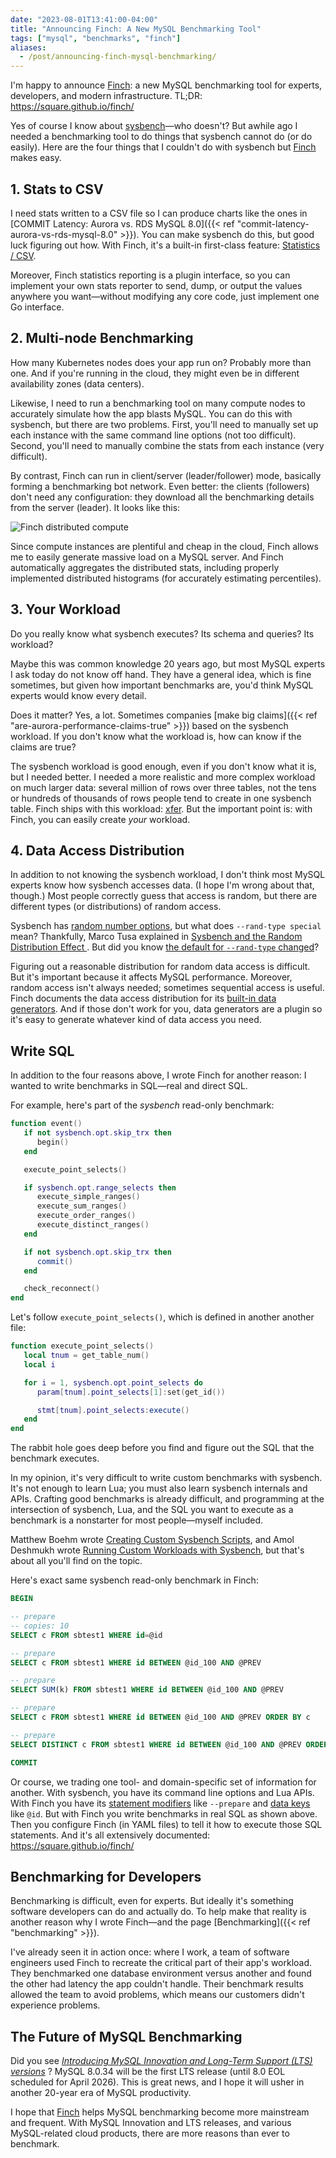 ```yaml
---
date: "2023-08-01T13:41:00-04:00"
title: "Announcing Finch: A New MySQL Benchmarking Tool"
tags: ["mysql", "benchmarks", "finch"]
aliases:
  - /post/announcing-finch-mysql-benchmarking/
---
```


I'm happy to announce [Finch](https://github.com/square/finch): a new MySQL benchmarking tool for experts, developers, and modern infrastructure.
TL;DR: https://square.github.io/finch/

<!--more-->

Yes of course I know about [sysbench](https://github.com/akopytov/sysbench)&mdash;who doesn't?
But awhile ago I needed a benchmarking tool to do things that sysbench cannot do (or do easily).
Here are the four things that I couldn't do with sysbench but [Finch](https://github.com/square/finch) makes easy.

## 1. Stats to CSV

I need stats written to a CSV file so I can produce charts like the ones in [COMMIT Latency: Aurora vs. RDS MySQL 8.0]({{< ref "commit-latency-aurora-vs-rds-mysql-8.0" >}}).
You can make sysbench do this, but good luck figuring out how.
With Finch, it's a built-in first-class feature: [Statistics / CSV](https://square.github.io/finch/benchmark/statistics/#csv).

Moreover, Finch statistics reporting is a plugin interface, so you can implement your own stats reporter to send, dump, or output the values anywhere you want&mdash;without modifying any core code, just implement one Go interface.

## 2. Multi-node Benchmarking

How many Kubernetes nodes does your app run on?
Probably more than one.
And if you're running in the cloud, they might even be in different availability zones (data centers).

Likewise, I need to run a benchmarking tool on many compute nodes to accurately simulate how the app blasts MySQL.
You can do this with sysbench, but there are two problems.
First, you'll need to manually set up each instance with the same command line options (not too difficult).
Second, you'll need to manually combine the stats from each instance (very difficult).

By contrast, Finch can run in client/server (leader/follower) mode, basically forming a benchmarking bot network.
Even better: the clients (followers) don't need any configuration: they download all the benchmarking details from the server (leader).
It looks like this:

![Finch distributed compute](/img/finch_compute.svg)

Since compute instances are plentiful and cheap in the cloud, Finch allows me to easily generate massive load on a MySQL server.
And Finch automatically aggregates the distributed stats, including properly implemented distributed histograms (for accurately estimating percentiles).

## 3. Your Workload

Do you really know what sysbench executes?
Its schema and queries?
Its workload?

Maybe this was common knowledge 20 years ago, but most MySQL experts I ask today do not know off hand.
They have a general idea, which is fine sometimes, but given how important benchmarks are, you'd think MySQL experts would know every detail.

Does it matter?
Yes, a lot.
Sometimes companies [make big claims]({{< ref "are-aurora-performance-claims-true" >}}) based on the sysbench workload.
If you don't know what the workload is, how can know if the claims are true?

The sysbench workload is good enough, even if you don't know what it is, but I needed better.
I needed a more realistic and more complex workload on much larger data: several million of rows over three tables, not the tens or hundreds of thousands of rows people tend to create in one sysbench table.
Finch ships with this workload: [xfer](https://square.github.io/finch/benchmark/examples/#xfer).
But the important point is: with Finch, you can easily create _your_ workload.

## 4. Data Access Distribution 

In addition to not knowing the sysbench workload, I don't think most MySQL experts know how sysbench accesses data.
(I hope I'm wrong about that, though.)
Most people correctly guess that access is random, but there are different types (or distributions) of random access.

Sysbench has [random number options](https://github.com/akopytov/sysbench#random-numbers-options), but what does `--rand-type special` mean?
Thankfully, Marco Tusa explained in [Sysbench and the Random Distribution Effect
](https://www.percona.com/blog/sysbench-and-the-random-distribution-effect/).
But did you know [the default for `--rand-type` changed](https://github.com/akopytov/sysbench/issues/329)?

Figuring out a reasonable distribution for random data access is difficult.
But it's important because it affects MySQL performance.
Moreover, random access isn't always needed; sometimes sequential access is useful.
Finch documents the data access distribution for its [built-in data generators](https://square.github.io/finch/data/generators/).
And if those don't work for you, data generators are a plugin so it's easy to generate whatever kind of data access you need.

## Write SQL

In addition to the four reasons above, I wrote Finch for another reason: I wanted to write benchmarks in SQL&mdash;real and direct SQL.

For example, here's part of the _sysbench_ read-only benchmark:

```lua
function event()
   if not sysbench.opt.skip_trx then
      begin()
   end

   execute_point_selects()

   if sysbench.opt.range_selects then
      execute_simple_ranges()
      execute_sum_ranges()
      execute_order_ranges()
      execute_distinct_ranges()
   end

   if not sysbench.opt.skip_trx then
      commit()
   end

   check_reconnect()
end
```

Let's follow `execute_point_selects()`, which is defined in another another file:

```lua
function execute_point_selects()
   local tnum = get_table_num()
   local i

   for i = 1, sysbench.opt.point_selects do
      param[tnum].point_selects[1]:set(get_id())

      stmt[tnum].point_selects:execute()
   end
end
```

The rabbit hole goes deep before you find and figure out the SQL that the benchmark executes.

In my opinion, it's very difficult to write custom benchmarks with sysbench.
It's not enough to learn Lua; you must also learn sysbench internals and APIs.
Crafting good benchmarks is already difficult, and programming at the intersection of sysbench, Lua, and the SQL you want to execute as a benchmark is a nonstarter for most people&mdash;myself included.

Matthew Boehm wrote [Creating Custom Sysbench Scripts](https://www.percona.com/blog/creating-custom-sysbench-scripts/), and Amol Deshmukh wrote [Running Custom Workloads with Sysbench](https://medium.com/@amol.deshmukh_97340/running-custom-workloads-with-sysbench-c6d5338a503b), but that's about all you'll find on the topic.

Here's exact same sysbench read-only benchmark in Finch:

```sql
BEGIN

-- prepare
-- copies: 10
SELECT c FROM sbtest1 WHERE id=@id

-- prepare
SELECT c FROM sbtest1 WHERE id BETWEEN @id_100 AND @PREV

-- prepare
SELECT SUM(k) FROM sbtest1 WHERE id BETWEEN @id_100 AND @PREV

-- prepare
SELECT c FROM sbtest1 WHERE id BETWEEN @id_100 AND @PREV ORDER BY c

-- prepare
SELECT DISTINCT c FROM sbtest1 WHERE id BETWEEN @id_100 AND @PREV ORDER BY c

COMMIT
```

Or course, we trading one tool- and domain-specific set of information for another.
With sysbench, you have its command line options and Lua APIs.
With Finch you have its [statement modifiers](https://square.github.io/finch/syntax/trx-file/#statement-modifiers) like `--prepare` and [data keys](https://square.github.io/finch/data/keys/) like `@id`.
But with Finch you write benchmarks in real SQL as shown above.
Then you configure Finch (in YAML files) to tell it how to execute those SQL statements.
And it's all extensively documented: https://square.github.io/finch/

## Benchmarking for Developers

Benchmarking is difficult, even for experts.
But ideally it's something software developers can do and actually do.
To help make that reality is another reason why I wrote Finch&mdash;and the page [Benchmarking]({{< ref "benchmarking" >}}).

I've already seen it in action once: where I work, a team of software engineers used Finch to recreate the critical part of their app's workload.
They benchmarked one database environment versus another and found the other had latency the app couldn't handle.
Their benchmark results allowed the team to avoid problems, which means our customers didn't experience problems.

## The Future of MySQL Benchmarking

Did you see [_Introducing MySQL Innovation and Long-Term Support (LTS) versions_](https://blogs.oracle.com/mysql/post/introducing-mysql-innovation-and-longterm-support-lts-versions)&nbsp;?
MySQL 8.0.34 will be the first LTS release (until 8.0 EOL scheduled for April 2026).
This is great news, and I hope it will usher in another 20-year era of MySQL productivity.

I hope that [Finch](https://github.com/square/finch) helps MySQL benchmarking become more mainstream and frequent.
With MySQL Innovation and LTS releases, and various MySQL-related cloud products, there are more reasons than ever to benchmark.
